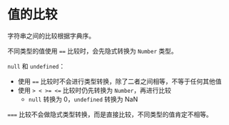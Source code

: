 # 值的比较

字符串之间的比较根据字典序。

不同类型的值使用 `==` 比较时，会先隐式转换为 `Number` 类型。

`null` 和 `undefined`：

- 使用 `==` 比较时不会进行类型转换，除了二者之间相等，不等于任何其他值
- 使用 `> < >= <=` 比较时仍先转换为 `Number`，再进行比较
  - `null` 转换为 0，`undefined` 转换为 NaN

`===` 比较不会做隐式类型转换，而是直接比较，不同类型的值肯定不相等。
